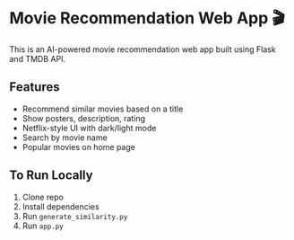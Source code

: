 # Movie Recommendation Web App 🎬

This is an AI-powered movie recommendation web app built using Flask and TMDB API.

## Features
- Recommend similar movies based on a title
- Show posters, description, rating
- Netflix-style UI with dark/light mode
- Search by movie name
- Popular movies on home page

## To Run Locally
1. Clone repo
2. Install dependencies
3. Run `generate_similarity.py`
4. Run `app.py`
